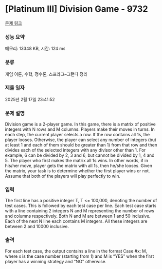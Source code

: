 # [Platinum III] Division Game - 9732 

[문제 링크](https://www.acmicpc.net/problem/9732) 

### 성능 요약

메모리: 13348 KB, 시간: 124 ms

### 분류

게임 이론, 수학, 정수론, 스프라그–그런디 정리

### 제출 일자

2025년 2월 17일 23:41:52

### 문제 설명

<p>Division game is a 2-player game. In this game, there is a matrix of positive integers with N rows and M columns. Players make their moves in turns. In each step, the current player selects a row. If the row contains all 1s, the player looses. Otherwise, the player can select any number of integers (but at least 1 and each of them should be greater than 1) from that row and then divides each of the selected integers with any divisor other than 1. For example, 6 can be divided by 2, 3 and 6, but cannot be divided by 1, 4 and 5. The player who first makes the matrix all 1s wins. In other words, if in his/her move, player gets the matrix with all 1s, then he/she looses. Given the matrix, your task is to determine whether the first player wins or not. Assume that both of the players will play perfectly to win. </p>

### 입력 

 <p>The first line has a positive integer T, T <= 100,000, denoting the number of test cases. This is followed by each test case per line. Each test case starts with a line containing 2 integers N and M representing the number of rows and columns respectively. Both N and M are between 1 and 50 inclusive. Each of the next N line each contains M integers. All these integers are between 2 and 10000 inclusive.</p>

### 출력 

 <p>For each test case, the output contains a line in the format Case #x: M, where x is the case number (starting from 1) and M is “YES” when the first player has a winning strategy and “NO” otherwise.</p>


